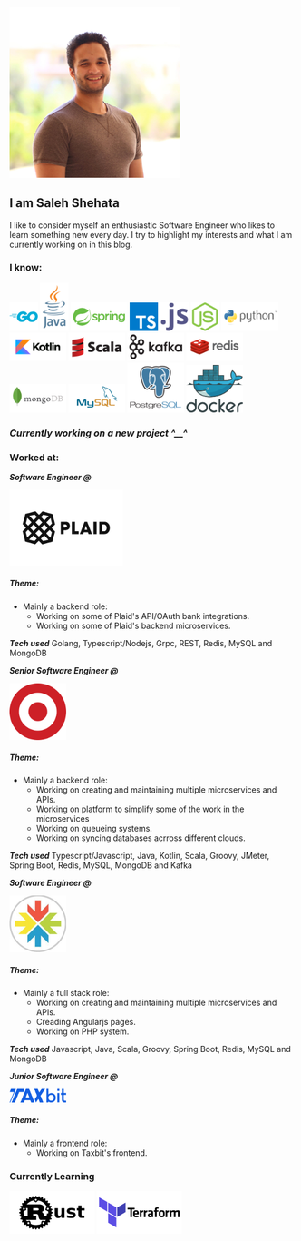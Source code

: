 <img src="https://raw.githubusercontent.com/Shehats/blogs/main/images/profile.jpg" alt="profile" width="300"/>

## I am Saleh Shehata
I like to consider myself an enthusiastic Software Engineer who likes to learn something new every day. I try to highlight my interests and what I am currently working on in this blog.

### I know:
<img src="https://raw.githubusercontent.com/Shehats/blogs/main/images/go_icon.svg" alt="go" width="50"/> <img src="https://raw.githubusercontent.com/Shehats/blogs/main/images/java_logo.svg" alt="java" width="50"/> <img src="https://raw.githubusercontent.com/Shehats/blogs/main/images/spring_logo.svg" alt="spring" width="100"/> <img src="https://raw.githubusercontent.com/Shehats/blogs/main/images/typescript_icon.svg" alt="ts" width="50"/> <img src="https://raw.githubusercontent.com/Shehats/blogs/main/images/javascript_icon.svg" alt="js" width="50"/> <img src="https://raw.githubusercontent.com/Shehats/blogs/main/images/nodejs_icon.svg" alt="nodejs" width="50"/> <img src="https://raw.githubusercontent.com/Shehats/blogs/main/images/python_logo.svg" alt="python" width="100"/> <img src="https://raw.githubusercontent.com/Shehats/blogs/main/images/kotlin_logo.svg" alt="kotlin" width="100"/> <img src="https://raw.githubusercontent.com/Shehats/blogs/main/images/scala_logo.svg" alt="kotlin" width="100"/> <img src="https://raw.githubusercontent.com/Shehats/blogs/main/images/kafka_logo.svg" alt="kafka" width="100"/> <img src="https://raw.githubusercontent.com/Shehats/blogs/main/images/redis_logo.svg" alt="redis" width="100"/> <img src="https://raw.githubusercontent.com/Shehats/blogs/main/images/mongodb_logo.svg" alt="mongodb" width="100"/> <img src="https://raw.githubusercontent.com/Shehats/blogs/main/images/mysql_logo.svg" alt="mysql" width="100"/> <img src="https://raw.githubusercontent.com/Shehats/blogs/main/images/postgresql_icon.svg" alt="postgresql" width="100"/> <img src="https://raw.githubusercontent.com/Shehats/blogs/main/images/docker-logol.svg" alt="docker" width="100"/>


### ***Currently working on a new project ^__^***


### Worked at:

***Software Engineer @***


<img src="https://raw.githubusercontent.com/Shehats/blogs/main/images/plaid_logo.svg" alt="plaid" width="200"/>

##### Theme:

- Mainly a backend role:
  - Working on some of Plaid's API/OAuth bank integrations.
  - Working on some of Plaid's backend microservices.
 
***Tech used*** Golang, Typescript/Nodejs, Grpc, REST, Redis, MySQL and MongoDB

***Senior Software Engineer @***


<img src="https://raw.githubusercontent.com/Shehats/blogs/main/images/target_logo.png" alt="target" width="100"/>


##### Theme:

- Mainly a backend role:
  - Working on creating and maintaining multiple microservices and APIs.
  - Working on platform to simplify some of the work in the microservices
  - Working on queueing systems.
  - Working on syncing databases acrross different clouds.

***Tech used*** Typescript/Javascript, Java, Kotlin, Scala, Groovy, JMeter, Spring Boot, Redis, MySQL, MongoDB and Kafka

***Software Engineer @***


<img src="https://raw.githubusercontent.com/Shehats/blogs/main/images/consensus_logo.jpg" alt="consensus" width="100"/>

##### Theme:

- Mainly a full stack role:
  - Working on creating and maintaining multiple microservices and APIs.
  - Creading Angularjs pages.
  - Working on PHP system.

***Tech used*** Javascript, Java, Scala, Groovy, Spring Boot, Redis, MySQL and MongoDB

***Junior Software Engineer @***


<img src="https://raw.githubusercontent.com/Shehats/blogs/main/images/taxbit_logo.svg" alt="consensus" width="100"/>

##### Theme:

- Mainly a frontend role:
  - Working on Taxbit's frontend.


### Currently Learning


<img src="https://raw.githubusercontent.com/Shehats/blogs/main/images/rust_logo.svg" alt="rust" width="150"/> <img src="https://raw.githubusercontent.com/Shehats/blogs/main/images/terraform_logo.svg" alt="terraform" width="150"/>
